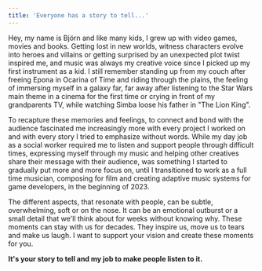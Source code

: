```yaml
---
title: 'Everyone has a story to tell...'
---
```


Hey, my name is Björn and like many kids, I grew up with video games, movies and books. Getting lost in new worlds, witness characters evolve into heroes and villains or getting surprised by an unexpected plot twist inspired me, and music was always my creative voice since I picked up my first instrument as a kid. I still remember standing up from my couch after freeing Epona in Ocarina of Time and riding through the plains, the feeling of immersing myself in a galaxy far, far away after listening to the Star Wars main theme in a cinema for the first time or crying in front of my grandparents TV, while watching Simba loose his father in "The Lion King".

To recapture these memories and feelings, to connect and bond with the audience fascinated me increasingly more with every project I worked on and with every story I tried to emphasize without words. While my day job as a social worker required me to listen and support people through difficult times, expressing myself through my music and helping other creatives share their message with their audience, was something I started to gradually put more and more focus on, until I transitioned to work as a full time musician, composing for film and creating adaptive music systems for game developers, in the beginning of 2023.

The different aspects, that resonate with people, can be subtle, overwhelming, soft or on the nose. It can be an emotional outburst or a small detail that we'll think about for weeks without knowing why. These moments can stay with us for decades. They inspire us, move us to tears and make us laugh.
I want to support your vision and create these moments for you.

**It's your story to tell and my job to make people listen to it.**
